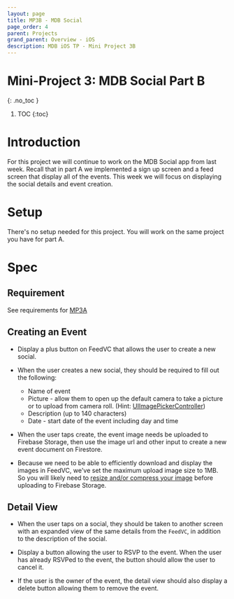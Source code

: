 ```yaml
---
layout: page
title: MP3B - MDB Social
page_order: 4
parent: Projects
grand_parent: Overview - iOS
description: MDB iOS TP - Mini Project 3B
---
```


# Mini-Project 3: MDB Social Part B
{: .no_toc }

1. TOC
{:toc}

# Introduction

For this project we will continue to work on the MDB Social app from last week. Recall that in part A we implemented a sign up screen and a feed screen that display all of the events. This week we will focus on displaying the social details and event creation.

# Setup

There's no setup needed for this project. You will work on the same project you have for part A.

# Spec

## Requirement

See requirements for [MP3A](/ios/projects/2/#requirements)

## Creating an Event

- Display a plus button on FeedVC that allows the user to create a new social.

- When the user creates a new social, they should be required to fill out the following:
    - Name of event
    - Picture - allow them to open up the default camera to take a picture or to upload from camera roll. (Hint: [UIImagePickerController](https://developer.apple.com/documentation/uikit/uiimagepickercontroller))
    - Description (up to 140 characters)
    - Date - start date of the event including day and time

- When the user taps create, the event image needs be uploaded to Firebase Storage, then use the image url and other input to create a new event document on Firestore.

- Because we need to be able to efficiently download and display the images in FeedVC, we've set the maximum upload image size to 1MB. So you will likely need to [resize and/or compress your image](https://stackoverflow.com/questions/43256005/swift-ios-reduce-image-size-before-upload) before uploading to Firebase Storage. 

## Detail View

- When the user taps on a social, they should be taken to another screen with an expanded view of the same details from the `FeedVC`, in addition to the description of the social.

- Display a button allowing the user to RSVP to the event. When the user has already RSVPed to the event, the button should allow the user to cancel it.

- If the user is the owner of the event, the detail view should also display a delete button allowing them to remove the event.
